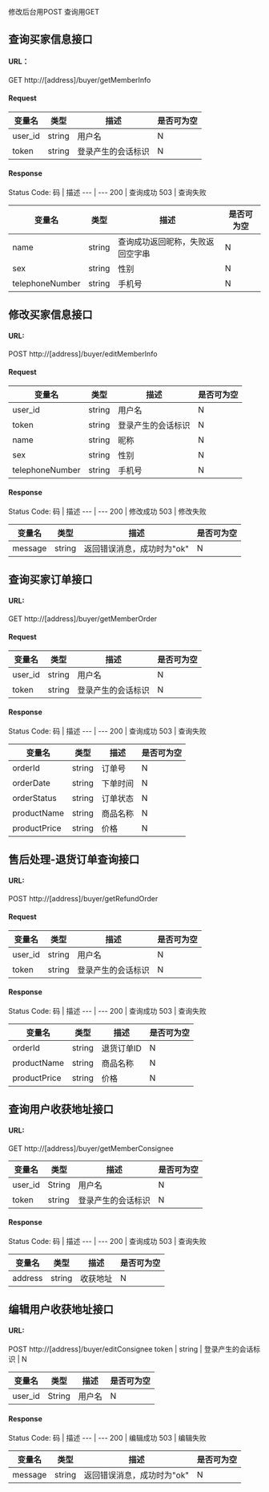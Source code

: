 修改后台用POST
查询用GET

## 查询买家信息接口

#### URL：
GET http://[address]/buyer/getMemberInfo

#### Request
变量名 | 类型 | 描述 | 是否可为空
---|---|---|---
user_id | string | 用户名 | N
token | string | 登录产生的会话标识 | N

#### Response
Status Code:
码 | 描述
--- | ---
200 | 查询成功
503 | 查询失败 


变量名 | 类型 | 描述 | 是否可为空
---|---|---|---
name | string | 查询成功返回昵称，失败返回空字串 | N
sex | string | 性别 | N
telephoneNumber | string | 手机号 | N





## 修改买家信息接口

#### URL:
POST http://[address]/buyer/editMemberInfo

#### Request
变量名 | 类型 | 描述 | 是否可为空
---|---|---|---
user_id | string | 用户名 | N
token | string | 登录产生的会话标识 | N
name | string | 昵称 | N
sex | string | 性别 | N
telephoneNumber | string | 手机号 | N

#### Response
Status Code:
码 | 描述
--- | ---
200 | 修改成功
503 | 修改失败 

变量名 | 类型 | 描述 | 是否可为空
---|---|---|---
message | string | 返回错误消息，成功时为"ok" | N

## 查询买家订单接口

#### URL:
GET http://[address]/buyer/getMemberOrder

#### Request
变量名 | 类型 | 描述 | 是否可为空
---|---|---|---
user_id | string | 用户名 | N
token | string | 登录产生的会话标识 | N

#### Response
Status Code:
码 | 描述
--- | ---
200 | 查询成功
503 | 查询失败

变量名 | 类型 | 描述 | 是否可为空
---|---|---|---
orderId | string | 订单号 | N
orderDate | string | 下单时间 | N
orderStatus | string | 订单状态 | N
productName | string | 商品名称 | N
productPrice | string | 价格 | N


## 售后处理-退货订单查询接口

#### URL:
POST http://[address]/buyer/getRefundOrder

#### Request
变量名 | 类型 | 描述 | 是否可为空
---|---|---|---
user_id | string | 用户名 | N
token | string | 登录产生的会话标识 | N

#### Response
Status Code:
码 | 描述
--- | ---
200 | 查询成功
503 | 查询失败

变量名 | 类型 | 描述 | 是否可为空
---|---|---|---
orderId | string | 退货订单ID | N
productName | string | 商品名称 | N
productPrice | string | 价格 | N


## 查询用户收获地址接口

#### URL:
GET http://[address]/buyer/getMemberConsignee

变量名 | 类型 | 描述 | 是否可为空
---|---|---|---
user_id | String | 用户名 | N
token | string | 登录产生的会话标识 | N

#### Response
Status Code:
码 | 描述
--- | ---
200 | 查询成功
503 | 查询失败

变量名 | 类型 | 描述 | 是否可为空
---|---|---|---
address | string | 收获地址 | N

## 编辑用户收获地址接口

#### URL:
POST http://[address]/buyer/editConsignee
token | string | 登录产生的会话标识 | N

变量名 | 类型 | 描述 | 是否可为空
---|---|---|---
user_id | String | 用户名 | N

#### Response
Status Code:
码 | 描述
--- | ---
200 | 编辑成功
503 | 编辑失败

变量名 | 类型 | 描述 | 是否可为空
---|---|---|---
message | string | 返回错误消息，成功时为"ok" | N
